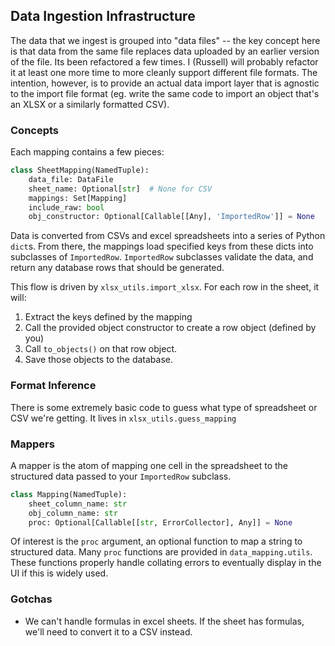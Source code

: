 ## Data Ingestion Infrastructure
The data that we ingest is grouped into "data files" -- the key concept here is that data from the same file
replaces data uploaded by an earlier version of the file. Its been refactored a few times. I (Russell) will probably refactor it at least one more time to more cleanly support different file formats. The intention, however, is to provide an actual data import layer that is agnostic to the import file format (eg. write the same code to import an object that's an XLSX or a similarly formatted CSV). 

### Concepts
Each mapping contains a few pieces:
```python
class SheetMapping(NamedTuple):
    data_file: DataFile
    sheet_name: Optional[str]  # None for CSV
    mappings: Set[Mapping]
    include_raw: bool
    obj_constructor: Optional[Callable[[Any], 'ImportedRow']] = None
```

Data is converted from CSVs and excel spreadsheets into a series of Python `dict`s. From there, the mappings load
specified keys from these dicts into subclasses of `ImportedRow`. `ImportedRow` subclasses validate the data, and return any database rows that should be generated.

This flow is driven by `xlsx_utils.import_xlsx`. For each row in the sheet, it will:
1. Extract the keys defined by the mapping
2. Call the provided object constructor to create a row object (defined by you)
3. Call `to_objects()` on that row object.
4. Save those objects to the database.


### Format Inference
There is some extremely basic code to guess what type of spreadsheet or CSV we're getting. It lives in `xlsx_utils.guess_mapping`


### Mappers
A mapper is the atom of mapping one cell in the spreadsheet to the structured data passed to your `ImportedRow` subclass.

```python
class Mapping(NamedTuple):
    sheet_column_name: str
    obj_column_name: str
    proc: Optional[Callable[[str, ErrorCollector], Any]] = None
```

Of interest is the `proc` argument, an optional function to map a string to structured data. Many `proc` functions are provided
in `data_mapping.utils`. These functions properly handle collating errors to eventually display in the UI if this is widely used.

### Gotchas
* We can't handle formulas in excel sheets. If the sheet has formulas, we'll need to convert it to a CSV instead.
